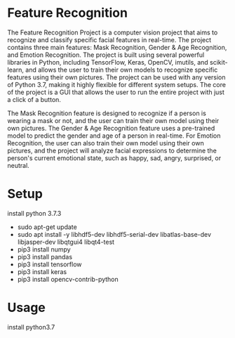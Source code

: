 # Feature Recognition
The Feature Recognition Project is a computer vision project that aims to recognize and classify specific facial features in real-time. The project contains three main features: Mask Recognition, Gender & Age Recognition, and Emotion Recognition. The project is built using several powerful libraries in Python, including TensorFlow, Keras, OpenCV, imutils, and scikit-learn, and allows the user to train their own models to recognize specific features using their own pictures. The project can be used with any version of Python 3.7, making it highly flexible for different system setups. The core of the project is a GUI that allows the user to run the entire project with just a click of a button.

The Mask Recognition feature is designed to recognize if a person is wearing a mask or not, and the user can train their own model using their own pictures. The Gender & Age Recognition feature uses a pre-trained model to predict the gender and age of a person in real-time. For Emotion Recognition, the user can also train their own model using their own pictures, and the project will analyze facial expressions to determine the person's current emotional state, such as happy, sad, angry, surprised, or neutral.

# Setup
install python 3.7.3
* sudo apt-get update
* sudo apt install -y libhdf5-dev libhdf5-serial-dev libatlas-base-dev libjasper-dev libqtgui4 libqt4-test
* pip3 install numpy 
* pip3 install pandas
* pip3 install tensorflow
* pip3 install keras
* pip3 install opencv-contrib-python


# Usage
install python3.7

